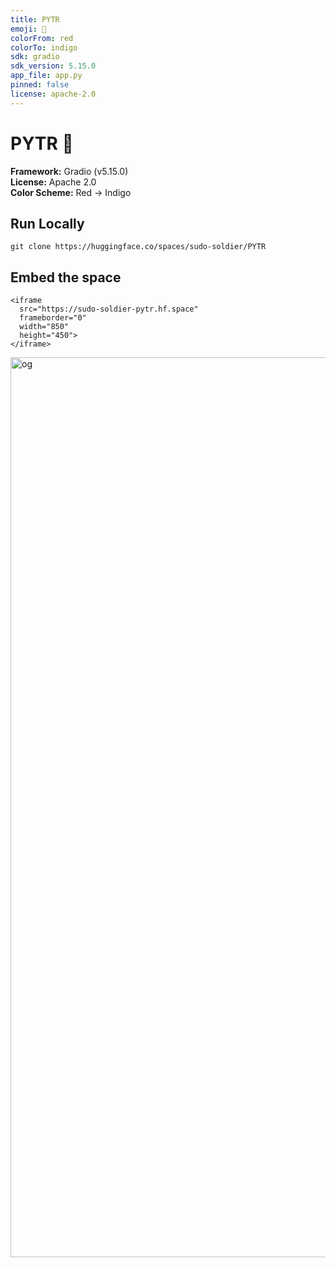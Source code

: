 ```yaml
---
title: PYTR
emoji: 🎵
colorFrom: red
colorTo: indigo
sdk: gradio
sdk_version: 5.15.0
app_file: app.py
pinned: false
license: apache-2.0
---
```


# PYTR 🎵

**Framework:** Gradio (v5.15.0)  
**License:** Apache 2.0  
**Color Scheme:** Red → Indigo  

## Run Locally  

```
git clone https://huggingface.co/spaces/sudo-soldier/PYTR
```

## Embed the space
```
<iframe 
  src="https://sudo-soldier-pytr.hf.space" 
  frameborder="0" 
  width="850" 
  height="450">
</iframe>
```

<img width="1440" alt="og" src="https://github.com/user-attachments/assets/0857a2be-3237-465e-bf3a-16a6c8991fb9" />


